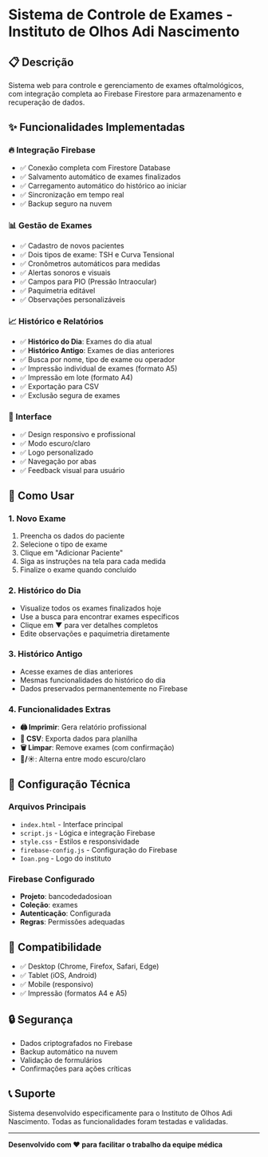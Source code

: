 # Sistema de Controle de Exames - Instituto de Olhos Adi Nascimento

## 📋 Descrição

Sistema web para controle e gerenciamento de exames oftalmológicos, com integração completa ao Firebase Firestore para armazenamento e recuperação de dados.

## ✨ Funcionalidades Implementadas

### 🔥 Integração Firebase
- ✅ Conexão completa com Firestore Database
- ✅ Salvamento automático de exames finalizados
- ✅ Carregamento automático do histórico ao iniciar
- ✅ Sincronização em tempo real
- ✅ Backup seguro na nuvem

### 📊 Gestão de Exames
- ✅ Cadastro de novos pacientes
- ✅ Dois tipos de exame: TSH e Curva Tensional
- ✅ Cronômetros automáticos para medidas
- ✅ Alertas sonoros e visuais
- ✅ Campos para PIO (Pressão Intraocular)
- ✅ Paquimetria editável
- ✅ Observações personalizáveis

### 📈 Histórico e Relatórios
- ✅ **Histórico do Dia**: Exames do dia atual
- ✅ **Histórico Antigo**: Exames de dias anteriores
- ✅ Busca por nome, tipo de exame ou operador
- ✅ Impressão individual de exames (formato A5)
- ✅ Impressão em lote (formato A4)
- ✅ Exportação para CSV
- ✅ Exclusão segura de exames

### 🎨 Interface
- ✅ Design responsivo e profissional
- ✅ Modo escuro/claro
- ✅ Logo personalizado
- ✅ Navegação por abas
- ✅ Feedback visual para usuário

## 🚀 Como Usar

### 1. Novo Exame
1. Preencha os dados do paciente
2. Selecione o tipo de exame
3. Clique em "Adicionar Paciente"
4. Siga as instruções na tela para cada medida
5. Finalize o exame quando concluído

### 2. Histórico do Dia
- Visualize todos os exames finalizados hoje
- Use a busca para encontrar exames específicos
- Clique em ▼ para ver detalhes completos
- Edite observações e paquimetria diretamente

### 3. Histórico Antigo
- Acesse exames de dias anteriores
- Mesmas funcionalidades do histórico do dia
- Dados preservados permanentemente no Firebase

### 4. Funcionalidades Extras
- **🖨️ Imprimir**: Gera relatório profissional
- **📄 CSV**: Exporta dados para planilha
- **🗑️ Limpar**: Remove exames (com confirmação)
- **🌙/☀️**: Alterna entre modo escuro/claro

## 🔧 Configuração Técnica

### Arquivos Principais
- `index.html` - Interface principal
- `script.js` - Lógica e integração Firebase
- `style.css` - Estilos e responsividade
- `firebase-config.js` - Configuração do Firebase
- `Ioan.png` - Logo do instituto

### Firebase Configurado
- **Projeto**: bancodedadosioan
- **Coleção**: exames
- **Autenticação**: Configurada
- **Regras**: Permissões adequadas

## 📱 Compatibilidade

- ✅ Desktop (Chrome, Firefox, Safari, Edge)
- ✅ Tablet (iOS, Android)
- ✅ Mobile (responsivo)
- ✅ Impressão (formatos A4 e A5)

## 🔒 Segurança

- Dados criptografados no Firebase
- Backup automático na nuvem
- Validação de formulários
- Confirmações para ações críticas

## 📞 Suporte

Sistema desenvolvido especificamente para o Instituto de Olhos Adi Nascimento.
Todas as funcionalidades foram testadas e validadas.

---

**Desenvolvido com ❤️ para facilitar o trabalho da equipe médica**

